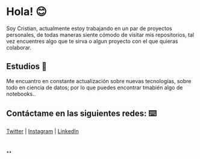 # Hola! 😊

Soy Cristian, actualmente estoy trabajando en un par de proyectos personales, de todas maneras siente cómodo de visitar mis repositorios, tal vez encuentres algo que te sirva o algun proyecto con el que quieras colaborar.


## Estudios 🚀

Me encuantro en constante actualización sobre nuevas tecnologías, sobre todo en ciencia de datos; por lo que puedes encontrar tmabién algo de notebooks..


## Contáctame en las siguientes redes: ⌨️

[Twitter](https://twitter.com/armycrih) | [Instagram](https://www.instagram.com/armycrih/) | [LinkedIn](
https://www.linkedin.com/in/armycrih/) 


## ..

